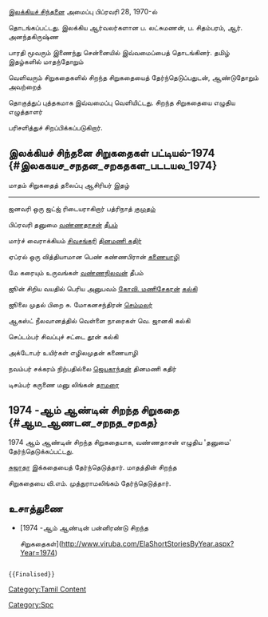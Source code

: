 [இலக்கியச் சிந்தனை](இலக்கியச்_சிந்தனை "wikilink") அமைப்பு பிப்ரவரி 28, 1970-ல்
தொடங்கப்பட்டது. இலக்கிய ஆர்வலர்களான ப. லட்சுமணன், ப. சிதம்பரம், ஆர். அனந்தகிருஷ்ண
பாரதி மூவரும் இணைந்து சென்னையில் இவ்வமைப்பைத் தொடங்கினர். தமிழ் இதழ்களில் மாதந்தோறும்
வெளிவரும் சிறுகதைகளில் சிறந்த சிறுகதையைத் தேர்ந்தெடுப்பதுடன், ஆண்டுதோறும் அவற்றைத்
தொகுத்துப் புத்தகமாக இவ்வமைப்பு வெளியிட்டது. சிறந்த சிறுகதையை எழுதிய எழுத்தாளர்
பரிசளித்துச் சிறப்பிக்கப்படுகிறார்.

## இலக்கியச் சிந்தனை சிறுகதைகள் பட்டியல்-1974 {#இலககயச_சநதன_சறகதகள_படடயல_1974}

  மாதம்      சிறுகதைத் தலைப்பு            ஆசிரியர்                                       இதழ்
  --------- -------------------------- --------------------------------------------- ---------------------------------------
  ஜனவரி     ஒரு ஜட்ஜ் ரிடையராகிறார்       பத்ரிநாத்                                       [குமுதம்](குமுதம் "wikilink")
  பிப்ரவரி   தனுமை                      [வண்ணதாசன்](வண்ணதாசன் "wikilink")                 [தீபம்](தீபம் "wikilink")
  மார்ச்      வைராக்கியம்                  [சிவசங்கரி](சிவசங்கரி "wikilink")               [தினமணி கதிர்](தினமணி_கதிர் "wikilink")
  ஏப்ரல்      ஒரு வித்தியாமான பெண்         கண்ணபிரான்                                      [கணையாழி](கணையாழி "wikilink")
  மே        கரையும் உருவங்கள்             [வண்ணநிலவன்](வண்ணநிலவன் "wikilink")               தீபம்
  ஜூன்       சிறிய வயதில் பெரிய அனுபவம்   [கோவி. மணிசேகரன்](கோவி._மணிசேகரன் "wikilink")   [கல்கி](கல்கி_(வார_இதழ்) "wikilink")
  ஜூலை      முதல் பிறை                  சு. மோகனசந்திரன்                                [செம்மலர்](செம்மலர் "wikilink")
  ஆகஸ்ட்      நீலவானத்தில் வெள்ளை நாரைகள்     வெ. ஜானகி                                     கல்கி
  செப்டம்பர்   சிவப்புச் சட்டை               தூன்                                           கல்கி
  அக்டோபர்    உயிர்கள்                     எழிலமுதன்                                      கணையாழி
  நவம்பர்     சக்கரம் நிற்பதில்லை            [ஜெயகாந்தன்](ஜெயகாந்தன் "wikilink")               தினமணி கதிர்
  டிசம்பர்    கருணை மனு                  லிங்கன்                                         [தாமரை](தாமரை_(இதழ்) "wikilink")

## 1974 -ஆம் ஆண்டின் சிறந்த சிறுகதை {#ஆம_ஆணடன_சறநத_சறகத}

1974 ஆம் ஆண்டின் சிறந்த சிறுகதையாக, வண்ணதாசன் எழுதிய 'தனுமை' தேர்ந்தெடுக்கப்பட்டது.
[சுஜாதா](சுஜாதா "wikilink") இக்கதையைத் தேர்ந்தெடுத்தார். மாதத்தின் சிறந்த
சிறுகதையை வி.எம். முத்துராமலிங்கம் தேர்ந்தெடுத்தார்.

## உசாத்துணை

-   [1974 -ஆம் ஆண்டின் பன்னிரண்டு சிறந்த
    சிறுகதைகள்](http://www.viruba.com/ElaShortStoriesByYear.aspx?Year=1974)

```{=mediawiki}
{{Finalised}}
```
[Category:Tamil Content](Category:Tamil_Content "wikilink")
[Category:Spc](Category:Spc "wikilink")
